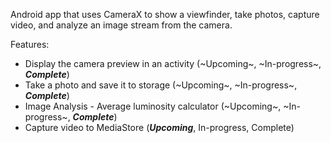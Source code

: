 Android app that uses CameraX to show a viewfinder, take photos, capture video, and analyze an image stream from the camera.

Features:
- Display the camera preview in an activity (~Upcoming~, ~In-progress~, ***Complete***)
- Take a photo and save it to storage (~Upcoming~, ~In-progress~, ***Complete***)
- Image Analysis - Average luminosity calculator (~Upcoming~, ~In-progress~, ***Complete***)
- Capture video to MediaStore (***Upcoming***, In-progress, Complete)
